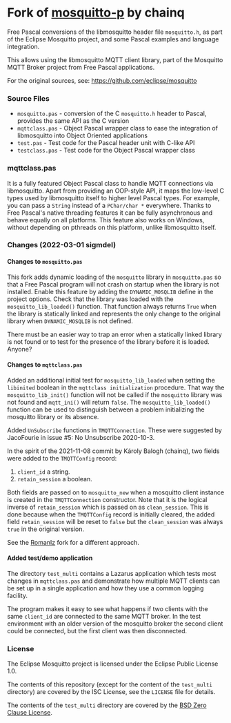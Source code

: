 # Fork of [mosquitto-p](https://github.com/chainq/mosquitto-p) by chainq

Free Pascal conversions of the libmosquitto header file `mosquitto.h`,
as part of the Eclipse Mosquitto project, and some Pascal examples
and language integration.

This allows using the libmosquitto MQTT client library, part of the
Mosquitto MQTT Broker project from Free Pascal applications.

For the original sources, see:
https://github.com/eclipse/mosquitto

### Source Files

* `mosquitto.pas` - conversion of the C `mosquitto.h` header to Pascal,
                    provides the same API as the C version
* `mqttclass.pas` - Object Pascal wrapper class to ease the integration
                    of libmosquitto into Object Oriented applications
* `test.pas`      - Test code for the Pascal header unit with C-like API
* `testclass.pas` - Test code for the Object Pascal wrapper class

### mqttclass.pas

It is a fully featured Object Pascal class to handle MQTT connections via
libmosquitto. Apart from providing an OOP-style API, it maps the low-level
C types used by libmosquitto itself to higher level Pascal types. For
example, you can pass a `String` instead of a `PChar/char *` everywhere.
Thanks to Free Pascal's native threading features it can be fully
asynchronous and behave equally on all platforms. This feature also works
on Windows, without depending on pthreads on this platform, unlike
libmosquitto itself.

### Changes (2022-03-01 sigmdel)

#### Changes to `mosquitto.pas`
This fork adds dynamic loading of the `mosquitto` library in 
`mosquitto.pas` so that a Free Pascal program will not crash on startup when
the library is not installed. Enable this feature by adding the 
`DYNAMIC_MOSQLIB` define in the project options. Check that the library was 
loaded with the `mosquitto_lib_loaded()` function. That function always 
returns `True` when the library is statically linked and represents the only 
change to the original library when `DYNAMIC_MOSQLIB` is not defined.

There must be an easier way to trap an error when a statically 
linked library is not found or to test for the presence of the library
before it is loaded. Anyone?

#### Changes to `mqttclass.pas`

Added an additional initial test for `mosquitto_lib_loaded` when setting the 
`libinited` boolean in the `mqttclass initialization` procedure. That way the
`mosquitto_lib_init()` function will not be called if the `mosquitto`
library was not found and `mqtt_ini()` will return `false`. The 
`mosquitto_lib_loaded()` function can be used to distinguish between a problem
initializing the mosquitto library or its absence.

Added `UnSubscribe` functions in `TMQTTConnection`. These were suggested
by JacoFourie in issue #5: No Unsubscribe 2020-10-3.

In the spirit of the 2021-11-08 commit by Károly Balogh (chainq), two fields were 
added to the `TMQTTConfig` record:

  1. `client_id` a string.
  2. `retain_session` a boolean.
     
Both fields are passed on to `mosquitto_new` when a mosquitto client instance is
created in the `TMQTTConnection` constructor. Note that it is the logical inverse of 
`retain_session` 
which is passed on as `clean_session`. This is done because when the
`TMQTTConfig`  record is initially cleared, the added field `retain_session` will be
reset to `false` but the `clean_session` was always `true` in the original
version. 

See the [RomanIz](https://github.com/RomanIz/mosquitto-p) fork for a different 
approach.

#### Added test/demo application

The directory `test_multi` contains a Lazarus application which tests most
changes in `mqttclass.pas` and demonstrate how multiple MQTT clients can be
set up in a single application and how they use a common logging facility.

The program makes it easy to see what happens if two clients with the 
same `client_id` are connected to the same MQTT broker. In the test environment
with an older version of the mosquitto broker the second client could be 
connected, but the first client was then disconnected.

### License

The Eclipse Mosquitto project is licensed under the Eclipse Public License 1.0.

The contents of this repository (except for the content of the `test_multi` directory) are covered by the ISC License, see the `LICENSE` file for details.

The contents of the `test_multi` directory are covered by the [BSD Zero Clause License](https://spdx.org/licenses/0BSD.html).
